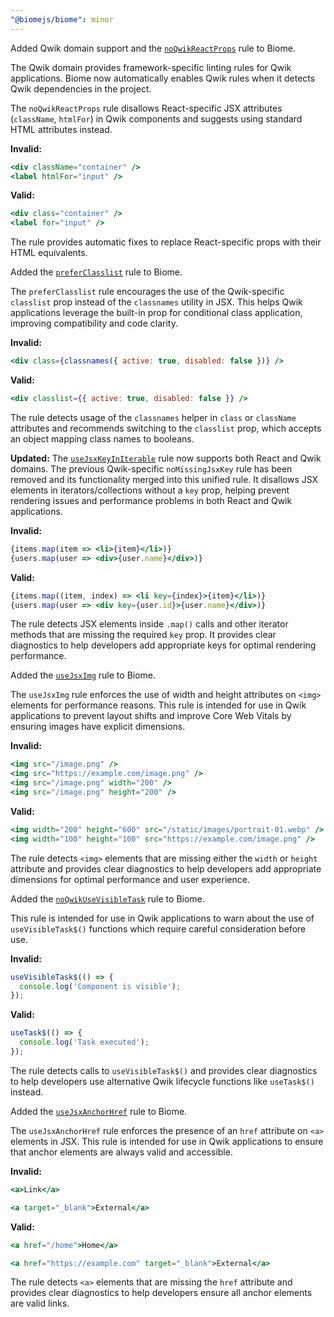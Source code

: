 ```yaml
---
"@biomejs/biome": minor
---
```


Added Qwik domain support and the [`noQwikReactProps`](https://biomejs.dev/linter/rules/no-qwik-react-props) rule to Biome.

The Qwik domain provides framework-specific linting rules for Qwik applications. Biome now automatically enables Qwik rules when it detects Qwik dependencies in the project.

The `noQwikReactProps` rule disallows React-specific JSX attributes (`className`, `htmlFor`) in Qwik components and suggests using standard HTML attributes instead.

**Invalid:**

```jsx
<div className="container" />
<label htmlFor="input" />
```

**Valid:**

```jsx
<div class="container" />
<label for="input" />
```

The rule provides automatic fixes to replace React-specific props with their HTML equivalents.

Added the [`preferClasslist`](https://biomejs.dev/linter/rules/prefer-classlist) rule to Biome.

The `preferClasslist` rule encourages the use of the Qwik-specific `classlist` prop instead of the `classnames` utility in JSX. This helps Qwik applications leverage the built-in prop for conditional class application, improving compatibility and code clarity.

**Invalid:**

```jsx
<div class={classnames({ active: true, disabled: false })} />
```

**Valid:**

```jsx
<div classlist={{ active: true, disabled: false }} />
```

The rule detects usage of the `classnames` helper in `class` or `className` attributes and recommends switching to the `classlist` prop, which accepts an object mapping class names to booleans.

**Updated:** The [`useJsxKeyInIterable`](https://biomejs.dev/linter/rules/use-jsx-key-in-iterable) rule now supports both React and Qwik domains. The previous Qwik-specific `noMissingJsxKey` rule has been removed and its functionality merged into this unified rule. It disallows JSX elements in iterators/collections without a `key` prop, helping prevent rendering issues and performance problems in both React and Qwik applications.

**Invalid:**

```jsx
{items.map(item => <li>{item}</li>)}
{users.map(user => <div>{user.name}</div>)}
```

**Valid:**

```jsx
{items.map((item, index) => <li key={index}>{item}</li>)}
{users.map(user => <div key={user.id}>{user.name}</div>)}
```

The rule detects JSX elements inside `.map()` calls and other iterator methods that are missing the required `key` prop. It provides clear diagnostics to help developers add appropriate keys for optimal rendering performance.

Added the [`useJsxImg`](https://biomejs.dev/linter/rules/use-jsx-img) rule to Biome.

The `useJsxImg` rule enforces the use of width and height attributes on `<img>` elements for performance reasons. This rule is intended for use in Qwik applications to prevent layout shifts and improve Core Web Vitals by ensuring images have explicit dimensions.

**Invalid:**

```jsx
<img src="/image.png" />
<img src="https://example.com/image.png" />
<img src="/image.png" width="200" />
<img src="/image.png" height="200" />
```

**Valid:**

```jsx
<img width="200" height="600" src="/static/images/portrait-01.webp" />
<img width="100" height="100" src="https://example.com/image.png" />
```

The rule detects `<img>` elements that are missing either the `width` or `height` attribute and provides clear diagnostics to help developers add appropriate dimensions for optimal performance and user experience.

Added the [`noQwikUseVisibleTask`](https://biomejs.dev/linter/rules/no-qwik-use-visible-task) rule to Biome.

This rule is intended for use in Qwik applications to warn about the use of `useVisibleTask$()` functions which require careful consideration before use.

**Invalid:**

```js
useVisibleTask$(() => {
  console.log('Component is visible');
});
```

**Valid:**

```js
useTask$(() => {
  console.log('Task executed');
});
```

The rule detects calls to `useVisibleTask$()` and provides clear diagnostics to help developers use alternative Qwik lifecycle functions like `useTask$()` instead.

Added the [`useJsxAnchorHref`](https://biomejs.dev/linter/rules/use-jsx-anchor-href) rule to Biome.

The `useJsxAnchorHref` rule enforces the presence of an `href` attribute on `<a>` elements in JSX. This rule is intended for use in Qwik applications to ensure that anchor elements are always valid and accessible.

**Invalid:**

```jsx
<a>Link</a>
```

```jsx
<a target="_blank">External</a>
```

**Valid:**

```jsx
<a href="/home">Home</a>
```

```jsx
<a href="https://example.com" target="_blank">External</a>
```

The rule detects `<a>` elements that are missing the `href` attribute and provides clear diagnostics to help developers ensure all anchor elements are valid links.
